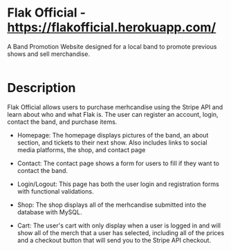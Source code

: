 # Flak Official - https://flakofficial.herokuapp.com/

 A Band Promotion Website designed for a local band to promote previous shows and sell merchandise.
 
<img src="https://user-images.githubusercontent.com/80795010/197893478-df9b9d5f-13d6-46dc-b4fb-fc6887924530.gif" alt="" style="max-width: 100%; display: inline-block;" data-target="animated-image.originalImage"> </img>
# Description
Flak Official allows users to purchase merhcandise using the Stripe API and learn about who and what Flak is. The user can register an account, login, contact the band, and purchase items.
- Homepage: The homepage displays pictures of the band, an about section, and tickets to their next show. Also includes links to social media platforms, the shop, and contact page

- Contact: The contact page shows a form for users to fill if they want to contact the band.

- Login/Logout: This page has both the user login and registration forms with functional validations.

- Shop: The shop displays all of the merhcandise submitted into the database with MySQL.

- Cart: The user's cart with only display when a user is logged in and will show all of the merch that a user has selected, including all of the prices and a checkout button that will send you to the Stripe API checkout.
